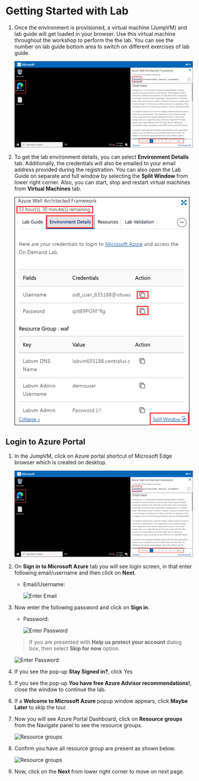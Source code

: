 # Getting Started with Lab

1. Once the environment is provisioned, a virtual machine (JumpVM) and lab guide will get loaded in your browser. Use this virtual machine throughout the workshop to perform the the lab. You can see the number on lab guide bottom area to switch on different exercises of lab guide.

   ![](./media/getting-started4.1.png "Lab Environment")

1. To get the lab environment details, you can select **Environment Details** tab. Additionally, the credentials will also be emailed to your email address provided during the registration. You can also open the Lab Guide on separate and full window by selecting the **Split Window** from lower right corner. Also, you can start, stop and restart virtual machines from **Virtual Machines** tab.

   ![](./media/getting-started2.1.png "Lab Environment")
 

## Login to Azure Portal
1. In the JumpVM, click on Azure portal shortcut of Microsoft Edge browser which is created on desktop.

   ![](./media/getting-started4.1.png "Lab Environment")
   
1. On **Sign in to Microsoft Azure** tab you will see login screen, in that enter following email/username and then click on **Next**. 
   * Email/Username: **<inject key="AzureAdUserEmail"></inject>**
   
     ![](./media/image7.png "Enter Email")
     
1. Now enter the following password and click on **Sign in**.
   * Password: **<inject key="AzureAdUserPassword"></inject>**
   
     ![](./media/image8.png "Enter Password")
     
   > If you are presented with **Help us protect your account** dialog box, then select **Skip for now** option.

       
    ![](./media/MFA.png "Enter Password")
  
1. If you see the pop-up **Stay Signed in?**, click Yes

1. If you see the pop-up **You have free Azure Advisor recommendations!**, close the window to continue the lab.

1. If a **Welcome to Microsoft Azure** popup window appears, click **Maybe Later** to skip the tour.
   
1. Now you will see Azure Portal Dashboard, click on **Resource groups** from the Navigate panel to see the resource groups.

    ![](./media/select-rg.png "Resource groups")
   
1. Confirm you have all resource group are present as shown below.

    ![](./media/getting-started3.png "Resource groups")
   
1. Now, click on the **Next** from lower right corner to move on next page.

